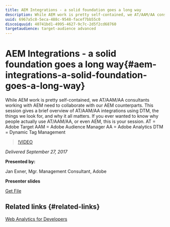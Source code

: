 ```yaml
---
title: AEM Integrations - a solid foundation goes a long way
description: While AEM work is pretty self-contained, we AT/AAM/AA consultants working with AEM need to collaborate with our AEM counterparts. This session gives a brief overview of AT/AAM/AA integrations using DTM, the things we look for, and why it all matters.
uuid: 6967a5c8-5eca-488c-9548-facef7bb55c0
discoiquuid: 40741bd1-4995-4627-9c7c-2d5f2cd68760
targetaudience: target-audience advanced
---
```


# AEM Integrations - a solid foundation goes a long way{#aem-integrations-a-solid-foundation-goes-a-long-way}

While AEM work is pretty self-contained, we AT/AAM/AA consultants working with AEM need to collaborate with our AEM counterparts. This session gives a brief overview of AT/AAM/AA integrations using DTM, the things we look for, and why it all matters. If you ever wanted to know why people actually use AT/AAM/AA, or even AEM, this is your session.   AT = Adobe Target  AAM = Adobe Audience Manager  AA = Adobe Analytics  DTM = Dynamic Tag Management

>[!VIDEO](https://video.tv.adobe.com/v/19833/?quality=9)

*Delivered September 27, 2017*

**Presented by:**

Jan Exner, Mgr. Management Consultant, Adobe

**Presenter slides**

[Get File](assets/170927-aem-gems-integrations.pdf)

## Related links {#related-links}

[Web Analytics for Developers](https://webanalyticsfordevelopers.com/)

<!--
[Get back to the Overview](https://helpx.adobe.com/experience-manager/kt/eseminars/gems/aem-index.html)
-->
